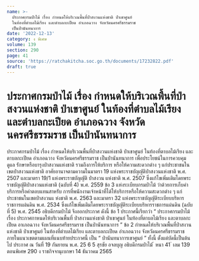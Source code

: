 ```yaml
---
name: >-
  ประกาศกรมป่าไม้ เรื่อง กำหนดให้บริเวณพื้นที่ป่าสงวนแห่งชาติ ป่าเขาศูนย์
  ในท้องที่ตำบลไม้เรียง และตำบลกะเปียด อำเภอฉวาง จังหวัดนครศรีธรรมราช
  เป็นป่านันทนาการ
date: '2022-12-13'
category: ง พิเศษ
volume: 139
section: 290
page: 41
source: 'https://ratchakitcha.soc.go.th/documents/17232822.pdf'
draft: true
---
```


# ประกาศกรมป่าไม้ เรื่อง กำหนดให้บริเวณพื้นที่ป่าสงวนแห่งชาติ ป่าเขาศูนย์ ในท้องที่ตำบลไม้เรียง และตำบลกะเปียด อำเภอฉวาง จังหวัดนครศรีธรรมราช เป็นป่านันทนาการ

ประกาศกรมป่าไม้ เรื่อง กำหนดให้บริเวณพื้นที่ป่าสงวนแห่งชาติ ป่าเขาศูนย์ ในท้องที่ตาบลไม้เรียง และตาบลกะเปียด อำเภอฉวาง จังหวัดนครศรีธรรมราช เป็นป่านันทนาการ เพื่อประโยชน์ในการควบคุม ดูแล รักษาหรือบารุงป่าสงวนแห่งชาติ รวมถึงการให้บริการ หรือให้ความสะดวกต่าง ๆ แก่ประชาชนในเขตป่าสงวนแห่งชาติ อาศัยอานาจตามความในมาตรา 19 แห่งพระราชบัญญัติป่าสงวนแห่งชาติ พ.ศ. 2507 และมาตรา 19/1 แห่งพระราชบัญญัติ ป่าสงวน แห่งชาติ พ.ศ. 2507 ซึ่งแก้ไขเพิ่มเติมโดยพระราชบัญญัติป่าสงวนแห่งชาติ (ฉบับที่ 4) พ.ศ. 2559 ข้อ 3 แห่งระเบียบกรมป่าไม้ ว่าด้วยการเก็บค่าบริการหรือค่าตอบแทนสาหรับ การที่พนักงานเจ้าหน้าที่ได้ให้บริการหรือให้ความสะดวกต่าง ๆ แก่ประชาชนในเขตป่าสงวนแ ห่งชาติ พ.ศ. 2563 และมาตรา 32 แห่งพระราชบัญญัติระเบียบบริหารราชการแผ่นดิน พ.ศ. 2534 ซึ่งแก้ไขเพิ่มเติมโดยพระราชบัญญัติระเบียบบริหารราชการแผ่นดิน (ฉบับที่ 5) พ.ศ. 2545 อธิบดีกรมป่าไม้ จึงออกประกาศ ดังนี้ ข้อ 1 ประกาศนี้เรียกว่า “ ประกาศกรมป่าไม้ เรื่อง ประกาศกาหนดให้บริเวณพื้นที่ ป่าสงวนแห่งชาติ ป่าเขาศูนย์ ในท้องที่ตาบลไม้เรียง และตาบลกะเปียด อาเภอฉวาง จังหวัดนครศรีธรรมราช เป็นป่านันทนาการ ” ข้อ 2 กำหนดให้บริเวณพื้นที่ป่าสงวนแห่งชาติ ป่าเขาศูนย์ ในท้องที่ตำบลไม้เรียง และตาบลกะเปียด อำเภอฉวาง จังหวัดนครศรีธรรมราช ภายในแนวเขตตามแผนที่แนบท้ายประกาศนี้ เป็น “ ป่านันทนาการเขาศูนย์ ” ทั้งนี้ ตั้งแต่บัดนี้เป็นต้นไป ประกาศ ณ วันที่ 19 กันยายน พ.ศ. 25 6 5 สุรชัย อจลบุญ อธิบดีกรมป่าไม้ ้ หนา 41 ่ เลม 139 ตอนพิเศษ 290 ง ราชกิจจานุเบกษา 14 ธันวาคม 2565


